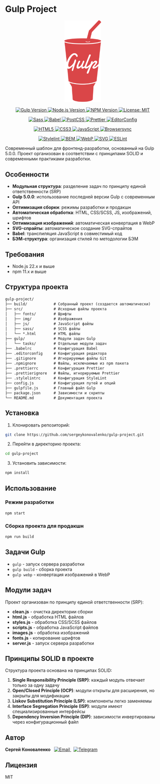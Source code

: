 # Gulp Project

<p align="center">
  <img src="src/img/base/gulp.svg" alt="Gulp" width="120">
</p>

<p align="center">
  <a href="https://www.npmjs.com/package/gulp">
    <img src="https://img.shields.io/badge/Gulp-5.0.0-CF4647?style=flat&logo=gulp&logoColor=white" alt="Gulp Version">
  </a>
  <a href="https://nodejs.org/en/">
    <img src="https://img.shields.io/badge/Node.js-22.x-339933?style=flat&logo=node.js&logoColor=white" alt="Node.js Version">
  </a>
  <a href="https://www.npmjs.com/">
    <img src="https://img.shields.io/badge/NPM-11.x-CB3837?style=flat&logo=npm&logoColor=white" alt="NPM Version">
  </a>
  <a href="https://github.com/sergeykonovalenko/gulp-project/blob/main/LICENSE">
    <img src="https://img.shields.io/badge/License-MIT-yellow.svg" alt="License: MIT">
  </a>
</p>

<p align="center">
  <a href="https://sass-lang.com/">
    <img src="https://img.shields.io/badge/Sass-CC6699?style=flat&logo=sass&logoColor=white" alt="Sass">
  </a>
  <a href="https://babeljs.io/">
    <img src="https://img.shields.io/badge/Babel-F9DC3E?style=flat&logo=babel&logoColor=black" alt="Babel">
  </a>
  <a href="https://postcss.org/">
    <img src="https://img.shields.io/badge/PostCSS-DD3A0A?style=flat&logo=postcss&logoColor=white" alt="PostCSS">
  </a>
  <a href="https://prettier.io/">
    <img src="https://img.shields.io/badge/Prettier-F7B93E?style=flat&logo=prettier&logoColor=black" alt="Prettier">
  </a>
  <a href="https://editorconfig.org/">
    <img src="https://img.shields.io/badge/EditorConfig-E0EFEF?style=flat&logo=editorconfig&logoColor=000" alt="EditorConfig">
  </a>
</p>

<p align="center">
  <a href="https://www.w3.org/html/">
    <img src="https://img.shields.io/badge/HTML5-E34F26?style=flat&logo=html5&logoColor=white" alt="HTML5">
  </a>
  <a href="https://www.w3.org/Style/CSS/">
    <img src="https://img.shields.io/badge/CSS3-1572B6?style=flat&logo=css3&logoColor=white" alt="CSS3">
  </a>
  <a href="https://developer.mozilla.org/en-US/docs/Web/JavaScript">
    <img src="https://img.shields.io/badge/JavaScript-F7DF1E?style=flat&logo=javascript&logoColor=black" alt="JavaScript">
  </a>
  <a href="https://browsersync.io/">
    <img src="https://img.shields.io/badge/Browsersync-FF7139?style=flat&logo=browsersync&logoColor=white" alt="Browsersync">
  </a>
</p>

<p align="center">
  <a href="https://stylelint.io/">
    <img src="https://img.shields.io/badge/Stylelint-263238?style=flat&logo=stylelint&logoColor=white" alt="Stylelint">
  </a>
  <a href="https://bem.info/">
    <img src="https://img.shields.io/badge/BEM-000000?style=flat&logo=bem&logoColor=white" alt="BEM">
  </a>
  <a href="https://developer.mozilla.org/en-US/docs/Web/Media/Formats/Image_types#webp">
    <img src="https://img.shields.io/badge/WebP-00A98F?style=flat&logo=webp&logoColor=white" alt="WebP">
  </a>
  <a href="https://developer.mozilla.org/en-US/docs/Web/SVG">
    <img src="https://img.shields.io/badge/SVG-FFB13B?style=flat&logo=svg&logoColor=black" alt="SVG">
  </a>
  <a href="https://github.com/features/actions">
    <img src="https://img.shields.io/badge/ESLint-4B32C3?style=flat&logo=eslint&logoColor=white" alt="ESLint">
  </a>
</p>

Современный шаблон для фронтенд-разработки, основанный на Gulp 5.0.0. Проект организован в соответствии с принципами SOLID и современными практиками разработки.

## Особенности

- **Модульная структура**: разделение задач по принципу единой ответственности (SRP)
- **Gulp 5.0.0**: использование последней версии Gulp с современным API
- **Оптимизация сборки**: режимы разработки и продакшн
- **Автоматическая обработка**: HTML, CSS/SCSS, JS, изображений, шрифтов
- **Оптимизация изображений**: автоматическая конвертация в WebP
- **SVG-спрайты**: автоматическое создание SVG-спрайтов
- **Babel**: транспиляция JavaScript в совместимый код
- **БЭМ-структура**: организация стилей по методологии БЭМ

## Требования

- Node.js 22.x и выше
- npm 11.x и выше

## Структура проекта

```
gulp-project/
├── build/            # Собранный проект (создается автоматически)
├── src/              # Исходные файлы проекта
│   ├── fonts/        # Шрифты
│   ├── img/          # Изображения
│   ├── js/           # JavaScript файлы
│   ├── sass/         # SCSS файлы
│   └── *.html        # HTML файлы
├── gulp/             # Модули задач Gulp
│   └── tasks/        # Отдельные модули задач
├── .babelrc          # Конфигурация Babel
├── .editorconfig     # Конфигурация редактора
├── .gitignore        # Игнорируемые файлы Git
├── .npmignore        # Файлы, исключаемые из npm пакета
├── .prettierrc       # Конфигурация Prettier
├── .prettierignore   # Файлы, игнорируемые Prettier
├── .stylelintrc      # Конфигурация StyleLint
├── config.js         # Конфигурация путей и опций
├── gulpfile.js       # Главный файл Gulp
├── package.json      # Зависимости и скрипты
└── README.md         # Документация проекта
```

## Установка

1. Клонировать репозиторий:

```bash
git clone https://github.com/sergeykonovalenko/gulp-project.git
```

2. Перейти в директорию проекта:

```bash
cd gulp-project
```

3. Установить зависимости:

```bash
npm install
```

## Использование

### Режим разработки

```bash
npm start
```

### Сборка проекта для продакшн

```bash
npm run build
```

## Задачи Gulp

- `gulp` - запуск сервера разработки
- `gulp build` - сборка проекта
- `gulp webp` - конвертация изображений в WebP

## Модули задач

Проект организован по принципу единой ответственности (SRP):

- **clean.js** - очистка директории сборки
- **html.js** - обработка HTML файлов
- **styles.js** - обработка CSS/SCSS файлов
- **scripts.js** - обработка JavaScript файлов
- **images.js** - обработка изображений
- **fonts.js** - копирование шрифтов
- **server.js** - запуск сервера разработки

## Принципы SOLID в проекте

Структура проекта основана на принципах SOLID:

1. **Single Responsibility Principle (SRP)**: каждый модуль отвечает только за одну задачу
2. **Open/Closed Principle (OCP)**: модули открыты для расширения, но закрыты для модификации
3. **Liskov Substitution Principle (LSP)**: компоненты легко заменяемы
4. **Interface Segregation Principle (ISP)**: модули имеют специализированные интерфейсы
5. **Dependency Inversion Principle (DIP)**: зависимости инвертированы через конфигурационный файл

## Автор

<p>
  <strong>Сергей Коноваленко</strong>&nbsp;&nbsp;
  <a href="mailto:sergeykonovalenko5550199@gmail.com">
    <img src="https://img.shields.io/badge/Gmail-D14836?style=flat&logo=gmail&logoColor=white" alt="Email">
  </a>&nbsp;
  <a href="https://t.me/sergeykonovalenko">
    <img src="https://img.shields.io/badge/Telegram-2CA5E0?style=flat&logo=telegram&logoColor=white" alt="Telegram">
  </a>
</p>

## Лицензия

MIT

